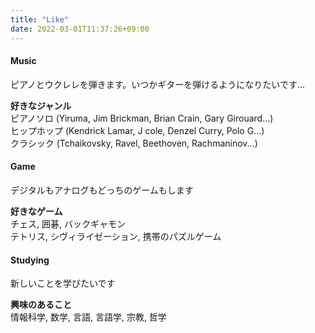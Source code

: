 ```yaml
---
title: "Like"
date: 2022-03-01T11:37:26+09:00
---
```


#### Music

ピアノとウクレレを弾きます。いつかギターを弾けるようになりたいです...

**好きなジャンル**  
ピアノソロ (Yiruma, Jim Brickman, Brian Crain, Gary Girouard...)  
ヒップホップ (Kendrick Lamar, J cole, Denzel Curry, Polo G...)  
クラシック (Tchaikovsky, Ravel, Beethoven, Rachmaninov...)

#### Game

デジタルもアナログもどっちのゲームもします

**好きなゲーム**  
チェス, 囲碁, バックギャモン  
テトリス, シヴィライゼーション, 携帯のパズルゲーム

#### Studying

新しいことを学びたいです

**興味のあること**  
情報科学, 数学, 言語, 言語学, 宗教, 哲学

